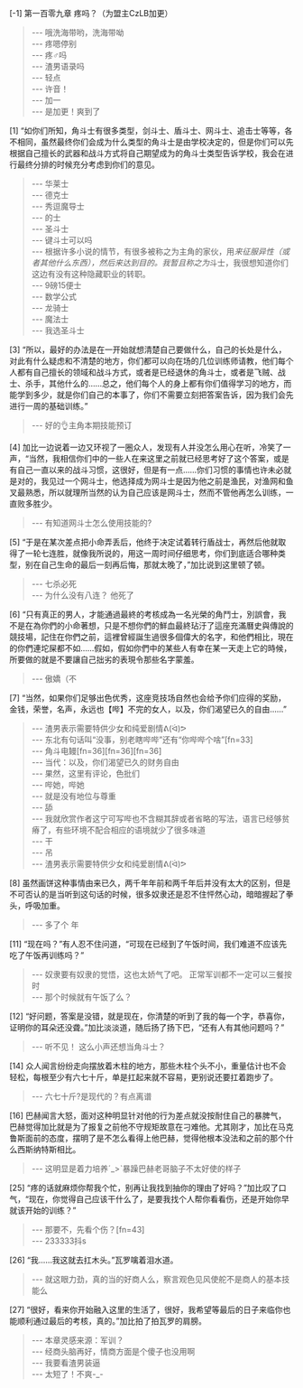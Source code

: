
[-1] 第一百零九章 疼吗？（为盟主CzLB加更）
>--- 哦洗海带哟，洗海带呦<br>
>--- 疼嗯停别<br>
>--- 疼♂吗<br>
>--- 渣男语录吗<br>
>--- 轻点<br>
>--- 许音！<br>
>--- 加一<br>
>--- 是加更！爽到了<br>

[1] “如你们所知，角斗士有很多类型，剑斗士、盾斗士、网斗士、追击士等等，各不相同，虽然最终你们会成为什么类型的角斗士是由学校决定的，但是你们可以先根据自己擅长的武器和战斗方式将自己期望成为的角斗士类型告诉学校，我会在进行最终分排的时候充分考虑到你们的意见。
>--- 华莱士<br>
>--- 德克士<br>
>--- 秀逗魔导士<br>
>--- 的士<br>
>--- 圣斗士<br>
>--- 键斗士可以吗<br>
>--- 根据许多小说的情节，有很多被称之为主角的家伙，用*来征服异性（或者其他什么东西），然后来达到目的。我暂且称之为*斗士，我很想知道你们这边有没有这种隐藏职业的转职。<br>
>--- 9磅15便士<br>
>--- 数学公式<br>
>--- 龙骑士<br>
>--- 魔法士<br>
>--- 我选圣斗士<br>

[3] “所以，最好的办法是在一开始就想清楚自己要做什么，自己的长处是什么，对此有什么疑虑和不清楚的地方，你们都可以向在场的几位训练师请教，他们每个人都有自己擅长的领域和战斗方式，或者是已经退休的角斗士，或者是飞贼、战士、杀手，其他什么的……总之，他们每个人的身上都有你们值得学习的地方，而能学到多少，就是你们自己的本事了，你们不需要立刻把答案告诉，因为我们会先进行一周的基础训练。”
>--- 好的👌主角本期技能预订<br>

[4] 加比一边说着一边又环视了一圈众人，发现有人并没怎么用心在听，冷笑了一声，“当然，我相信你们中的一些人在来这里之前就已经思考好了这个答案，或是有自己一直以来的战斗习惯，这很好，但是有一点……你们习惯的事情也许未必就是对的，我见过一个网斗士，他选择成为网斗士是因为他之前是渔民，对渔网和鱼叉最熟悉，所以就理所当然的认为自己应该是网斗士，然而不管他再怎么训练，一直败多胜少。
>--- 有知道网斗士怎么使用技能的?<br>

[5] “于是在某次差点把小命弄丢后，他终于决定试着转行盾战士，再然后他就取得了一轮七连胜，就像我所说的，用这一周时间仔细思考，你们到底适合哪种类型，别在自己生命的最后一刻再后悔，那就太晚了，”加比说到这里顿了顿。
>--- 七杀必死<br>
>--- 为什么没有八连？
他死了<br>

[6] “只有真正的男人，才能通過最終的考核成為一名光榮的角鬥士，別誤會，我不是在為你們的小命著想，只是不想你們的鮮血最終玷汙了這座充滿曆史與傳說的競技場，記住在你們之前，這裡曾經誕生過很多個偉大的名字，和他們相比，現在的你們連坨屎都不如……假如，假如你們中的某些人有幸在某一天走上它的時候，所要做的就是不要讓自己拙劣的表現令那些名字蒙羞。
>--- 傲嬌（不<br>

[7] “当然，如果你们足够出色优秀，这座竞技场自然也会给予你们应得的奖励，金钱，荣誉，名声，永远也【哔】不完的女人，以及，你们渴望已久的自由……”
>--- 渣男表示需要特供少女和纯爱剧情ᕕ(ᐛ)ᕗ<br>
>--- 东北有句话叫“没事，别老瞎哔哔”还有“你哔哔个啥”[fn=33]<br>
>--- 角斗电鳗[fn=36][fn=36][fn=36]<br>
>--- 当代：以及，你们渴望已久的财务自由<br>
>--- 果然，这里有评论，色批们<br>
>--- 哔她，哔她<br>
>--- 就是没有地位与尊重<br>
>--- 舔<br>
>--- 我就欣赏作者这宁可写哔也不含糊其辞或者省略的写法，语言已经够贫瘠了，有些环境不配合相应的语境就少了很多味道<br>
>--- 干<br>
>--- 吊<br>
>--- 渣男表示需要特供少女和纯爱剧情ᕕ(ᐛ)ᕗ<br>

[8] 虽然画饼这种事情由来已久，两千年年前和两千年后并没有太大的区别，但是不可否认的是当听到这句话的时候，很多奴隶还是忍不住怦然心动，暗暗握起了拳头，呼吸加重。
>--- 多了个 年<br>

[11] “现在吗？”有人忍不住问道，“可现在已经到了午饭时间，我们难道不应该先吃了午饭再训练吗？”
>--- 奴隶要有奴隶的觉悟，这也太娇气了吧。
正常军训都不一定可以三餐按时<br>
>--- 那个时候就有午饭了么？<br>

[12] “好问题，答案是没错，就是现在，你清楚的听到了我的每一个字，恭喜你，证明你的耳朵还没聋。”加比淡淡道，随后扬了扬下巴，“还有人有其他问题吗？”
>--- 听不见！ 这么小声还想当角斗士？<br>

[14] 众人闻言纷纷走向摆放着木柱的地方，那些木柱个头不小，重量估计也不会轻松，每根至少有六七十斤，单是扛起来就不容易，更别说还要扛着跑步了。
>--- 六七十斤?是现代的？有点离谱<br>

[16] 巴赫闻言大怒，面对这种明显针对他的行为差点就没按耐住自己的暴脾气，巴赫觉得加比就是为了报复之前他不守规矩故意在刁难他。尤其刚才，加比在马克鲁斯面前的态度，摆明了是不怎么看得上他巴赫，觉得他根本没法和之前的那个什么西斯纳特斯相比。
>--- 这明显是着力培养ˊ_>ˋ暴躁巴赫老哥脑子不太好使的样子<br>

[25] “疼的话就麻烦你帮我个忙，别再让我找到抽你的理由了好吗？”加比叹了口气，“现在，你觉得自己应该干什么了，是要我找个人帮你看看伤，还是开始你早就该开始的训练？”
>--- 那要不，先看个伤？[fn=43]<br>
>--- 233333抖s<br>

[26] “我……我这就去扛木头。”瓦罗噙着泪水道。
>--- 就这眼力劲，真的当的好商人么，察言观色见风使舵不是商人的基本技能么<br>

[27] “很好，看来你开始融入这里的生活了，很好，我希望等最后的日子来临你也能顺利通过最后的考核，真的。”加比拍了拍瓦罗的肩膀。
>--- 本章灵感来源：军训？<br>
>--- 经商头脑再好，情商方面是个傻子也没用啊<br>
>--- 我要看渣男装逼<br>
>--- 太短了！不爽-_-<br>

